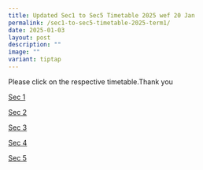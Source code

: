 ```yaml
---
title: Updated Sec1 to Sec5 Timetable 2025 wef 20 Jan
permalink: /sec1-to-sec5-timetable-2025-term1/
date: 2025-01-03
layout: post
description: ""
image: ""
variant: tiptap
---
```

<p>Please click on the respective timetable.Thank you</p>
<p><a href="/files/2025 TT Term1/NSS_Term_1_Timetable_for_Secondary_One__2025_.pdf" rel="noopener nofollow" target="_blank">Sec 1</a>
</p>
<p><a href="/files/2025 TT Term1/NSS_Term_1_Timetable_for_Secondary_Two__2025_.pdf" rel="noopener nofollow" target="_blank">Sec 2</a>
</p>
<p><a href="/files/2025 TT Term1/NSS_Term_1_Timetable_for_Secondary_Three__2025_.pdf" rel="noopener nofollow" target="_blank">Sec 3</a>
</p>
<p><a href="/files/2025 TT Term1/NSS_Term_1_Timetable_for_Secondary_Four__2025_.pdf" rel="noopener nofollow" target="_blank">Sec 4</a>
</p>
<p><a href="/files/2025 TT Term1/NSS_Term_1_Timetable_for_Secondary_Five__2025_.pdf" rel="noopener nofollow" target="_blank">Sec 5</a>
</p>
